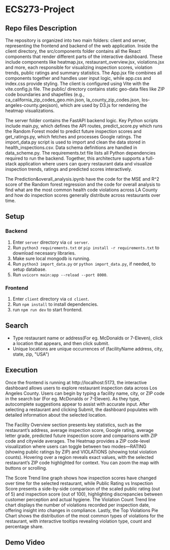# ECS273-Project

## Repo files Description
The repository is organized into two main folders: client and server, representing the frontend and backend of the web application. Inside the client directory, the src/components folder contains all the React components that render different parts of the interactive dashboard. These include components like heatmap.jsx, restaurant_overview.jsx, violations.jsx and more, each responsible for visualizing inspection scores, violation trends, public ratings and summary statistics. The App.jsx file combines all components together and handles user input logic, while app.css and index.css provide styling. The client is configured using Vite with the vite.config.js file. The public/ directory contains static geo-data files like ZIP code boundaries and shapefiles (e.g., ca_california_zip_codes_geo.min.json, la_county_zip_codes.json, los-angeles-county.geojson), which are used by D3.js for rendering the heatmap visualizations.

The server folder contains the FastAPI backend logic. Key Python scripts include main.py, which defines the API routes, predict_score.py which runs the Random Forest model to predict future inspection scores and get_ratings.py, which fetches and processes Google ratings. The import_data.py script is used to import and clean the data stored in health_inspections.csv. Data schema definitions are handled in data_scheme.py. The requirements.txt file lists all Python dependencies required to run the backend. Together, this architecture supports a full-stack application where users can query restaurant data and visualize inspection trends, ratings and predicted scores interactively.

The Prediction&overall_analysis.ipynb have the code for the MSE and R^2 score of the Random forest regression and the code for overall analysis to find what are the most common health code violations across LA County and how do inspection scores generally distribute across restaurants over time.


## Setup
### Backend
1. Enter `server` directory via `cd server`.
2. Run `python3 requirements.txt` or `pip install -r requirements.txt`
 to download necesasry libraries.
3. Make sure local mongodb is running.
4. Run `python3 import_data.py` or `python import_data.py`, if needed, to setup database.
4. Run `uvicorn main:app --reload --port 8000`.

### Frontend
1. Enter `client` directory via `cd client`.
2. Run `npm install` to install dependencies.
3. run `npm run dev` to start frontend.  

## Search
- Type restaurant name or address(For eg. McDonalds or 7-Eleven), click a location that appears, and then click submit.  
- Unique locations are unique occurrences of (facilityName address, city, state, zip, "USA")

## Execution
Once the frontend is running at http://localhost:5173, the interactive dashboard allows users to explore restaurant inspection data across Los Angeles County. Users can begin by typing a facility name, city, or ZIP code in the search bar (For eg. McDonalds or 7-Eleven). As they type, autocomplete suggestions appear to assist with accurate input. After selecting a restaurant and clicking Submit, the dashboard populates with detailed information about the selected location.

The Facility Overview section presents key statistics, such as the restaurant’s address, average inspection score, Google rating, average letter grade, predicted future inspection score and comparisons with ZIP code and citywide averages. The Heatmap provides a ZIP code-level visualization where users can toggle between two modes—RATING (showing public ratings by ZIP) and VIOLATIONS (showing total violation counts). Hovering over a region reveals exact values, with the selected restaurant’s ZIP code highlighted for context. You can zoom the map with buttons or scrolling.

The Score Trend line graph shows how inspection scores have changed over time for the selected restaurant, while Public Rating vs Inspection Score presents a side-by-side comparison of the scaled public rating (out of 5) and inspection score (out of 100), highlighting discrepancies between customer perception and actual hygiene. The Violation Count Trend line chart displays the number of violations recorded per inspection date, offering insight into changes in compliance. Lastly, the Top Violations Pie Chart shows the distribution of the most common types of violations for the restaurant, with interactive tooltips revealing violation type, count and percentage share.

## Demo Video
